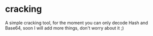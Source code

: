 # cracking
A simple cracking tool, for the moment you can only decode Hash and Base64, soon I will add more things, don't worry about it ;)
